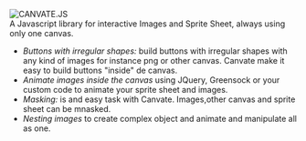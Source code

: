 
![CANVATE.JS](http://sakuracode.com/img/Ryu-github.svg)<br>
A Javascript library for interactive Images and Sprite Sheet, always using only one canvas.
- *Buttons with irregular shapes:* build buttons with irregular shapes with any kind of images for instance png or other canvas. Canvate make it easy to build buttons "inside" de canvas.
- *Animate images inside the canvas*  using JQuery, Greensock or your custom code to animate your sprite sheet and images.
- *Masking:* is and easy task with Canvate. Images,other canvas and sprite sheet can be mnasked.
- *Nesting images* to create complex object and animate and manipulate all as one.

